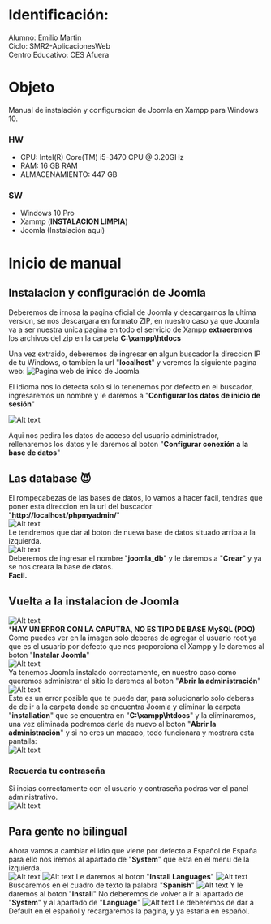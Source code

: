 # Identificación:

Alumno: Emilio Martin\
Ciclo: SMR2-AplicacionesWeb\
Centro Educativo: CES Afuera

# Objeto

Manual de instalación y configuracion de Joomla en Xampp para Windows 10.

### HW

- CPU: Intel(R) Core(TM) i5-3470 CPU @ 3.20GHz
- RAM: 16 GB RAM
- ALMACENAMIENTO: 447 GB

### SW

- Windows 10 Pro
- Xammp (**INSTALACION LIMPIA**)
- Joomla (Instalación aqui)

# Inicio de manual

## Instalacion y configuración de Joomla
Deberemos de irnosa la pagina oficial de Joomla y descargarnos la ultima version, se nos descargara en formato ZIP, en nuestro caso ya que Joomla va a ser nuestra unica pagina en todo el servicio de Xampp **extraeremos** los archivos del zip en la carpeta **C:\xampp\htdocs**

Una vez extraido, deberemos de ingresar en algun buscador la direccion IP de tu Windows, o tambien la url "**localhost**" y veremos la siguiente pagina web:
![Pagina web de inico de Joomla](images/image.png)

El idioma nos lo detecta solo si lo tenenemos por defecto en el buscador, ingresaremos un nombre y le daremos a "**Configurar los datos de inicio de sesión**"

![Alt text](images/image-1.png)

Aqui nos pedira los datos de acceso del usuario administrador, rellenaremos los datos y le daremos al boton "**Configurar conexión a la base de datos**"

## Las database 😈
El rompecabezas de las bases de datos, lo vamos a hacer facil, tendras que poner esta direccion en la url del buscador "**http://localhost/phpmyadmin/**"\
![Alt text](images/image-2.png)\
Le tendremos que dar al boton de nueva base de datos situado arriba a la izquierda.\
![Alt text](images/image-3.png)\
Deberemos de ingresar el nombre "**joomla_db**" y le daremos a "**Crear**" y ya se nos creara la base de datos.\
**Facil.**

## Vuelta a la instalacion de Joomla
![Alt text](images/image-4.png)\
***HAY UN ERROR CON LA CAPUTRA, NO ES TIPO DE BASE MySQL (PDO)**\
Como puedes ver en la imagen solo deberas de agregar el usuario root ya que es el usuario por defecto que nos proporciona el Xampp y le daremos al boton "**Instalar Joomla**"\
![Alt text](images/image-5.png)\
Ya tenemos Joomla instalado correctamente, en nuestro caso como queremos administrar el sitio le daremos al boton "**Abrir la administración**"\
![Alt text](images/image-6.png)\
Este es un error posible que te puede dar, para solucionarlo solo deberas de de ir a la carpeta donde se encuentra Joomla y eliminar la carpeta "**installation**" que se encuentra en "**C:\xampp\htdocs**" y la eliminaremos, una vez eliminada podremos darle de nuevo al boton "**Abrir la administración**" y si no eres un macaco, todo funcionara y mostrara esta pantalla:\
![Alt text](images/image-7.png)
### Recuerda tu contraseña
Si incias correctamente con el usuario y contraseña podras ver el panel administrativo.\
![Alt text](images/image-8.png)
## Para gente no bilingual
Ahora vamos a cambiar el idio que viene por defecto a Español de España para ello nos iremos al apartado de "**System**" que esta en el menu de la izquierda.\
![Alt text](images/image-9.png)
![Alt text](images/image-10.png)
Le daremos al boton "**Install Languages**"
![Alt text](images/image-11.png)
Buscaremos en el cuadro de texto la palabra "**Spanish**"
![Alt text](images/image-12.png)
Y le daremos al boton "**Install**"
No deberemos de volver a ir al apartado de "**System**" y al apartado de "**Language**" 
![Alt text](images/image-13.png)
Le deberemos de dar a Default en el español y recargaremos la pagina, y ya estaria en español.
